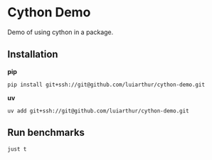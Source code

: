 # Cython Demo

Demo of using cython in a package.

## Installation

**pip**
```
pip install git+ssh://git@github.com/luiarthur/cython-demo.git
```

**uv**
```
uv add git+ssh://git@github.com/luiarthur/cython-demo.git
```

## Run benchmarks
```
just t
```
